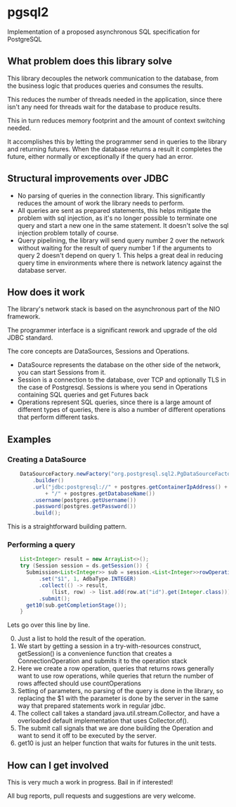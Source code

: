 # pgsql2
Implementation of a proposed asynchronous SQL specification for PostgreSQL

## What problem does this library solve

This library decouples the network communication to the database, from the business logic
that produces queries and consumes the results.

This reduces the number of threads needed in the application, since there isn't any need
for threads wait for the database to produce results.

This in turn reduces memory footprint and the amount of context switching needed.

It accomplishes this by letting the programmer send in queries to the library and returning
futures. When the database returns a result it completes the future, either normally or
exceptionally if the query had an error.

## Structural improvements over JDBC

* No parsing of queries in the connection library. This significantly reduces the amount of
work the library needs to perform.
* All queries are sent as prepared statements, this helps mitigate the problem with sql 
injection, as it's no longer possible to terminate one query and start a new one in the same
statement. It doesn't solve the sql injection problem totally of course.
* Query pipelining, the library will send query number 2 over the network without 
waiting for the result of query number 1 if the arguments to query 2 doesn't depend on 
query 1. This helps a great deal in reducing query time in environments where there is 
network latency against the database server.
 

## How does it work

The library's network stack is based on the asynchronous part of the NIO framework.

The programmer interface is a significant rework and upgrade of the old JDBC standard.

The core concepts are DataSources, Sessions and Operations.

* DataSource represents the database on the other side of the network, you can start 
Sessions from it.
* Session is a connection to the database, over TCP and optionally TLS in the case of 
Postgresql. Sessions is where you send in Operations containing SQL queries and get Futures 
back
* Operations represent SQL queries, since there is a large amount of different types of queries,
there is also a number of different operations that perform different tasks.

## Examples

### Creating a DataSource

```java
    DataSourceFactory.newFactory("org.postgresql.sql2.PgDataSourceFactory")
        .builder()
        .url("jdbc:postgresql://" + postgres.getContainerIpAddress() + ":" + postgres.getMappedPort(5432)
            + "/" + postgres.getDatabaseName())
        .username(postgres.getUsername())
        .password(postgres.getPassword())
        .build();
```

This is a straightforward building pattern.

### Performing a query

```java
    List<Integer> result = new ArrayList<>();
    try (Session session = ds.getSession()) {
      Submission<List<Integer>> sub = session.<List<Integer>>rowOperation("select $1 as id")
          .set("$1", 1, AdbaType.INTEGER)
          .collect(() -> result,
              (list, row) -> list.add(row.at("id").get(Integer.class)))
          .submit();
      get10(sub.getCompletionStage());
    }
```

Lets go over this line by line.

0. Just a list to hold the result of the operation.
1. We start by getting a session in a try-with-resources construct, getSession() is a 
convenience function that creates a ConnectionOperation and submits it to the operation 
stack
2. Here we create a row operation, queries that returns rows generally want to use row
operations, while queries that return the number of rows affected should use countOperations
3. Setting of parameters, no parsing of the query is done in the library, so replacing
the $1 with the parameter is done by the server in the same way that prepared statements
work in regular jdbc.
4. The collect call takes a standard java.util.stream.Collector, and have a overloaded 
default implementation that uses Collector.of().
5. The submit call signals that we are done building the Operation and want to send it off
to be executed by the server.
6. get10 is just an helper function that waits for futures in the unit tests.

## How can I get involved

This is very much a work in progress. Bail in if interested!

All bug reports, pull requests and suggestions are very welcome.